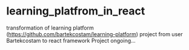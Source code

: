 # learning_platfrom_in_react
transformation of learning platform (https://github.com/bartekcostam/learning-platform) project from user Bartekcostam to react framework
Project ongoing...

